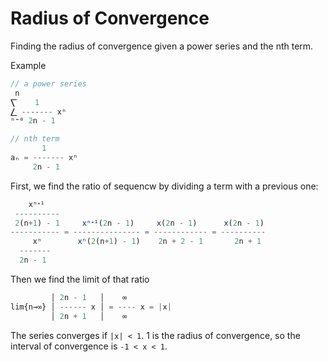# Radius of Convergence

Finding the radius of convergence given a power series and the nth term.

Example

```js
// a power series
 n
⎲    1
⎳ ------- xⁿ
ⁿ⁼⁰ 2n - 1

// nth term
       1
aₙ = ------- xⁿ
     2n - 1
```

First, we find the ratio of sequencw by dividing a term with a previous one:

```js
    xⁿᐩ¹
 ----------
 2(n+1) - 1     xⁿᐩ¹(2n - 1)     x(2n - 1)      x(2n - 1)
----------- = --------------- = ------------ = ----------
     xⁿ        xⁿ(2(n+1) - 1)    2n + 2 - 1       2n + 1
  -------
  2n - 1
```

Then we find the limit of that ratio

```js
         │ 2n - 1   │    ∞
lim{n→∞} │ ------ x │ = ---- x = |x|
         │ 2n + 1   │    ∞
```

The series converges if `|x| < 1`. 1 is the radius of convergence, so the interval of convergence is `-1 < x < 1`.

